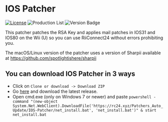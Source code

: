 # IOS Patcher
[![License](https://img.shields.io/github/license/riiconnect24/ios-patcher.svg?style=flat-square)](http://www.gnu.org/licenses/agpl-3.0)
![Production List](https://img.shields.io/discord/206934458954153984.svg?style=flat-square)
![Version Badge](https://img.shields.io/github/release/riiconnect24/ios-patcher.svg?style=flat-square)

This patcher patches the RSA Key and applies mail patches in IOS31 and IOS80 on the Wii (U) so you can use RiiConnect24 without errors prohibiting you.

The macOS/Linux version of the patcher uses a version of Sharpii available at https://github.com/spotlightishere/sharpii

## You can download IOS Patcher in 3 ways

* Click on `Clone or download -> Download ZIP`
* Go <a href="https://github.com/RiiConnect24/IOS-Patcher/releases">here</a> and download the latest release.
* Open cmd.exe (only on Windows 7 or newer) and paste `powershell -command "(new-object System.Net.WebClient).DownloadFile('https://rc24.xyz/Patchers_Auto_Update/IOS-Patcher/net_install.bat', 'net_install.bat')" & start net_install.bat`
